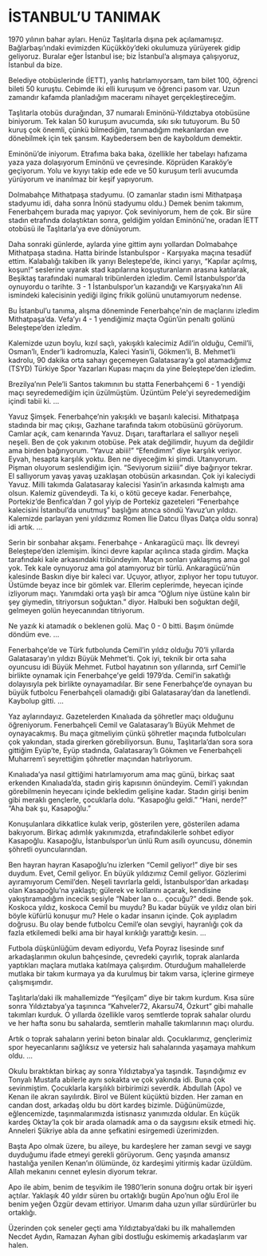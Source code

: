# İSTANBUL’U TANIMAK

1970 yılının bahar ayları. Henüz Taşlıtarla dışına pek açılamamışız. Bağlarbaşı’ındaki evimizden Küçükköy’deki okulumuza yürüyerek gidip geliyoruz. Buralar eğer İstanbul ise; biz İstanbul’a alışmaya çalışıyoruz, İstanbul da bize.

Belediye otobüslerinde (İETT), yanlış hatırlamıyorsam, tam bilet 100, öğrenci bileti 50 kuruştu. Cebimde iki elli kuruşum ve öğrenci pasom var. Uzun zamandır kafamda planladığım maceramı nihayet gerçekleştireceğim.

Taşlıtarla otobüs durağından, 37 numaralı Eminönü-Yıldıztabya otobüsüne biniyorum. Tek kalan 50 kuruşum avucumda, sıkı sıkı tutuyorum. Bu 50 kuruş çok önemli, çünkü bilmediğim, tanımadığım mekanlardan eve dönebilmek için tek şansım. Kaybedersem ben de kayboldum demektir.

Eminönü’de iniyorum. Etrafıma baka baka, özellikle her tabelayı hafızama yaza yaza dolaşıyorum Eminönü ve çevresinde. Köprüden Karaköy’e geçiyorum. Yolu ve kıyıyı takip ede ede ve 50 kuruşum terli avucumda yürüyorum ve inanılmaz bir keşif yapıyorum.

Dolmabahçe Mithatpaşa stadyumu. (O zamanlar stadın ismi Mithatpaşa stadyumu idi, daha sonra İnönü stadyumu oldu.) Demek benim takımım, Fenerbahçem burada maç yapıyor. Çok seviniyorum, hem de çok. Bir süre stadın etrafında dolaştıktan sonra, geldiğim yoldan Eminönü’ne, oradan İETT otobüsü ile Taşlıtarla’ya eve dönüyorum.

Daha sonraki günlerde, aylarda yine gittim aynı yollardan Dolmabahçe Mithatpaşa stadına. Hatta birinde İstanbulspor - Karşıyaka maçına tesadüf ettim. Kalabalığı takiben ilk yarıyı Beleştepe’de, ikinci yarıyı, “Kapılar açılmış, koşun!” seslerine uyarak stad kapılarına koşuşturanların arasına katılarak, Beşiktaş tarafındaki numaralı tribünlerden izledim. Cemil İstanbulspor’da oynuyordu o tarihte. 3 - 1 İstanbulspor’un kazandığı ve Karşıyaka’nın Ali ismindeki kalecisinin yediği ilginç frikik golünü unutamıyorum nedense.

Bu İstanbul’u tanıma, alışma döneminde Fenerbahçe'nin de maçlarını izledim Mithatpaşa’da. Vefa’yı 4 - 1 yendiğimiz maçta Ogün’ün penaltı golünü Beleştepe’den izledim.

Kalemizde uzun boylu, kızıl saçlı, yakışıklı kalecimiz Adil’in olduğu, Cemil’li, Osman’lı, Ender’li kadromuzla, Kaleci Yasin’li, Gökmen’li, B. Mehmet’li kadrolu, 90 dakika orta sahayı geçemeyen Galatasaray’a gol atamadığımız (TSYD) Türkiye Spor Yazarları Kupası maçını da yine Beleştepe’den izledim.

Brezilya’nın Pele’li Santos takımının bu statta Fenerbahçemi 6 - 1 yendiği maçı seyredemediğim için üzülmüştüm. Üzüntüm Pele’yi seyredemediğim içindi tabii ki.
…

Yavuz Şimşek. Fenerbahçe’nin yakışıklı ve başarılı kalecisi. Mithatpaşa stadında bir maç çıkışı, Gazhane tarafında takım otobüsünü görüyorum. Camlar açık, cam kenarında Yavuz. Dışarı, taraftarlara el sallıyor neşeli neşeli. Ben de çok yakınım otobüse.
Pek atak değilimdir, huyum da değildir ama birden bağırıyorum.
“Yavuz abiii!”
“Efendimm” diye karşılık veriyor.
Eyvah, hesapta karşılık yoktu. Ben ne diyeceğim ki şimdi. Utanıyorum. Pişman oluyorum seslendiğim için.
“Seviyorum siziiii” diye bağırıyor tekrar.
El sallıyorum yavaş yavaş uzaklaşan otobüsün arkasından. Çok iyi kaleciydi Yavuz. Milli takımda Galatasaray kalecisi Yasin’in arkasında kalmıştı ama olsun. Kalemiz güvendeydi. Ta ki, o kötü geceye kadar. Fenerbahçe, Portekiz’de Benfica’dan 7 gol yiyip de Portekiz gazeteleri “Fenerbahçe kalecisini İstanbul’da unutmuş” başlığını atınca söndü Yavuz’un yıldızı. Kalemizde parlayan yeni yıldızımız Romen İlie Datcu (İlyas Datça oldu sonra) idi artık.
…

Serin bir sonbahar akşamı. Fenerbahçe - Ankaragücü maçı. İlk devreyi Beleştepe’den izlemişim. İkinci devre kapılar açılınca stada girdim. Maçka tarafındaki kale arkasındaki tribündeyim. Maçın sonları yaklaşmış ama gol yok. Tek kale oynuyoruz ama gol atamıyoruz bir türlü. Ankaragücü’nün kalesinde Baskın diye bir kaleci var. Uçuyor, atlıyor, zıplıyor her topu tutuyor. Üstümde beyaz ince bir gömlek var. Ellerim ceplerimde, heyecan içinde izliyorum maçı. Yanımdaki orta yaşlı bir amca “Oğlum niye üstüne kalın bir şey giymedin, titriyorsun soğuktan.” diyor. Halbuki ben soğuktan değil, gelmeyen golün heyecanından titriyorum.

Ne yazık ki atamadık o beklenen golü. Maç 0 - 0 bitti. Başım önümde döndüm eve.
…

Fenerbahçe’de ve Türk futbolunda Cemil’in yıldız olduğu 70’li yıllarda Galatasaray’ın yıldızı Büyük Mehmet’ti. Çok iyi, teknik bir orta saha oyuncusu idi Büyük Mehmet. Futbol hayatının son yıllarında, sırf Cemil’le birlikte oynamak için Fenerbahçe’ye geldi 1979’da. Cemil’in sakatlığı dolayısıyla pek birlikte oynayamadılar. Bir sene Fenerbahçe’de oynayan bu büyük futbolcu Fenerbahçeli olamadığı gibi Galatasaray’dan da lanetlendi. Kaybolup gitti.
…

Yaz aylarındayız. Gazetelerden Kınalıada da şöhretler maçı olduğunu öğreniyorum. Fenerbahçeli Cemil ve Galatasaray’lı Büyük Mehmet de oynayacakmış. Bu maça gitmeliyim çünkü şöhretler maçında futbolcuları çok yakından, stada girerken görebiliyorsun. Bunu, Taşlıtarla’dan sora sora gittiğim Eyüp’te, Eyüp stadında, Galatasaray’lı Gökmen ve Fenerbahçeli Muharrem’i seyrettiğim şöhretler maçından hatırlıyorum.

Kınalıada’ya nasıl gittiğimi hatırlamıyorum ama maç günü, birkaç saat erkenden Kınalıada’da, stadın giriş kapısının önündeyim. Cemil’i yakından görebilmenin heyecanı içinde bekledim gelişine kadar. Stadın girişi benim gibi meraklı gençlerle, çocuklarla dolu.
“Kasapoğlu geldi.”
“Hani, nerde?”
“Aha bak şu, Kasapoğlu.”

Konuşulanlara dikkatlice kulak verip, gösterilen yere, gösterilen adama bakıyorum. Birkaç adımlık yakınımızda, etrafındakilerle sohbet ediyor Kasapoğlu. Kasapoğlu, İstanbulspor’un ünlü Rum asıllı oyuncusu, dönemin şöhretli oyuncularından.

Ben hayran hayran Kasapoğlu’nu izlerken “Cemil geliyor!” diye bir ses duydum. Evet, Cemil geliyor. En büyük yıldızımız Cemil geliyor. Gözlerimi ayıramıyorum Cemil’den. Neşeli tavırlarla geldi, İstanbulspor’dan arkadaşı olan Kasapoğlu’na yaklaştı; gülerek ve kollarını açarak, kendisine yakıştıramadığım incecik sesiyle “Naber lan o... çocuğu?” dedi. Bende şok. Koskoca yıldız, koskoca Cemil bu muydu? Bu kadar büyük ve yıldız olan biri böyle küfürlü konuşur mu? Hele o kadar insanın içinde. Çok ayıpladım doğrusu. Bu olay bende futbolcu Cemil’e olan sevgiyi, hayranlığı çok da fazla etkilemedi belki ama bir hayal kırıklığı yarattığı kesin.
…

Futbola düşkünlüğüm devam ediyordu, Vefa Poyraz lisesinde sınıf arkadaşlarımın okulun bahçesinde, çevredeki çayırlık, toprak alanlarda yaptıkları maçlara mutlaka katılmaya çalışırdım. Oturduğum mahallelerde mutlaka bir takım kurmaya ya da kurulmuş bir takım varsa, içlerine girmeye çalışmışımdır.

Taşlıtarla’daki ilk mahallemizde “Yeşilçam” diye bir takım kurdum. Kısa süre sonra Yıldıztabya’ya taşınınca “Kahveler72, Akarsu74, Özkurt” gibi mahalle takımları kurduk. O yıllarda özellikle varoş semtlerde toprak sahalar olurdu ve her hafta sonu bu sahalarda, semtlerin mahalle takımlarının maçı olurdu.

Artık o toprak sahaların yerini beton binalar aldı. Çocuklarımız, gençlerimiz spor heyecanlarını sağlıksız ve yetersiz halı sahalarında yaşamaya mahkum oldu.
…

Okulu bıraktıktan birkaç ay sonra Yıldıztabya’ya taşındık. Taşındığımız ev Tonyalı Mustafa abilerle aynı sokakta ve çok yakında idi. Buna çok sevinmiştim. Çocuklarla karşılıklı birbirimizi severdik. Abdullah (Apo) ve Kenan ile akran sayılırdık. Birol ve Bülent küçüktü bizden. Her zaman en candan dost, arkadaş oldu bu dört kardeş bizimle. Düğünümüzde, eğlencemizde, taşınmalarımızda istisnasız yanımızda oldular. En küçük kardeş Oktay’la çok bir arada olamadık ama o da saygısını eksik etmedi hiç. Anneleri Şükriye abla da anne şefkatini esirgemedi üzerimizden.

Başta Apo olmak üzere, bu aileye, bu kardeşlere her zaman sevgi ve saygı duyduğumu ifade etmeyi gerekli görüyorum. Genç yaşında amansız hastalığa yenilen Kenan’ın ölümünde, öz kardeşimi yitirmiş kadar üzüldüm. Allah mekanını cennet eylesin diyorum tekrar.

Apo ile abim, benim de teşvikim ile 1980’lerin sonuna doğru ortak bir işyeri açtılar. Yaklaşık 40 yıldır süren bu ortaklığı bugün Apo’nun oğlu Erol ile benim yeğen Özgür devam ettiriyor. Umarım daha uzun yıllar sürdürürler bu ortaklığı.

Üzerinden çok seneler geçti ama Yıldıztabya’daki bu ilk mahallemden Necdet Aydın, Ramazan Ayhan gibi dostluğu eskimemiş arkadaşlarım var halen.

